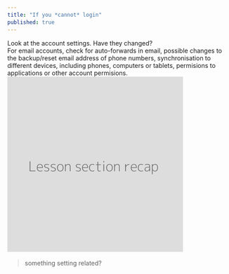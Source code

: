 ```yaml
---
title: "If you *cannot* login"
published: true
---
```

Look at the account settings. Have they changed?
<br>
For email accounts, check for auto-forwards in email, possible changes to the backup/reset email address of phone numbers, synchronisation to different devices, including phones, computers or tablets, permisions to applications or other account permisions.
<br>
![](recap.png)
> something setting related?
